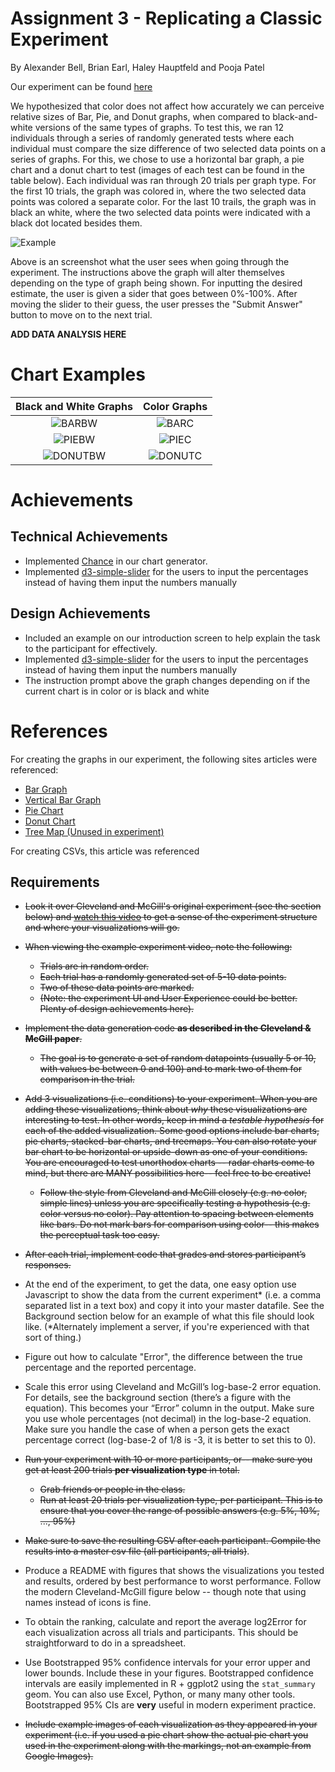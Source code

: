 Assignment 3 - Replicating a Classic Experiment  
===

By Alexander Bell, Brian Earl, Haley Hauptfeld and Pooja Patel

Our experiment can be found [here](https://480x-21c-a3.glitch.me)

We hypothesized that color does not affect how accurately we can perceive relative sizes of Bar, Pie, and Donut graphs, when compared to black-and-white versions of the same types of graphs. To test this, we ran 12 individuals through a series of randomly generated tests where each individual must compare the size difference of two selected data points on a series of graphs. For this, we chose to use a horizontal bar graph, a pie chart and a donut chart to test (images of each test can be found in the table below). Each individual was ran through 20 trials per graph type. For the first 10 trials, the graph was colored in, where the two selected data points was colored a separate color.  For the last 10 trails, the graph was in black an white, where the two selected data points were indicated with a black dot located besides them. 



![Example](img/Example.PNG)



Above is an screenshot what the user sees when going through the experiment. The instructions above the graph will alter themselves depending on the type of graph being shown. For inputting the desired estimate, the user is given a sider that goes between 0%-100%. After moving the slider to their guess, the user presses the "Submit Answer" button to move on to the next trial. 

**ADD DATA ANALYSIS HERE**

# Chart Examples

|   Black and White Graphs    |        Color Graphs        |
| :-------------------------: | :------------------------: |
|   ![BARBW](img/BarBW.PNG)   | ![BARC](img/Capture13.png) |
|   ![PIEBW](img/PieBW.PNG)   |   ![PIEC](img/PieC.PNG)    |
| ![DONUTBW](img/DonutBW.PNG) | ![DONUTC](img/DonutC.PNG)  |





# Achievements

## **Technical Achievements**

- Implemented [Chance](https://chancejs.com/) in our chart generator.
- Implemented [d3-simple-slider](https://github.com/johnwalley/d3-simple-slider) for the users to input the percentages instead of having them input the numbers manually 

## **Design Achievements**

- Included an example on our introduction screen to help explain the task to the participant for effectively. 
-  Implemented [d3-simple-slider](https://github.com/johnwalley/d3-simple-slider) for the users to input the percentages instead of having them input the numbers manually 
- The instruction prompt above the graph changes depending on if the current chart is in color or is black and white

# References

For creating the graphs in our experiment, the following sites articles were referenced:

- [Bar Graph](https://bl.ocks.org/d3noob/bdf28027e0ce70bd132edc64f1dd7ea4)
- [Vertical Bar Graph](https://stackoverflow.com/questions/44817414/rotate-svg-in-place-using-d3-js)
- [Pie Chart](https://medium.com/codecakes/bts-d3-js-basic-pie-chart-d794f17b79bb)
- [Donut Chart](https://www.d3-graph-gallery.com/graph/donut_label.html)
- [Tree Map (Unused in experiment)](https://www.d3-graph-gallery.com/graph/treemap_basic.html)

For creating CSVs, this article was referenced

Requirements
---

- ~~Look it over Cleveland and McGill's original experiment (see the section below) and [watch this video](experiment-example.mp4) to get a sense of the experiment structure and where your visualizations will go.~~
- ~~When viewing the example experiment video, note the following:~~
    - ~~Trials are in random order.~~  
    - ~~Each trial has a randomly generated set of 5-10 data points.~~  
    - ~~Two of these data points are marked.~~  
    - ~~(Note: the experiment UI and User Experience could be better. Plenty of design achievements here).~~
- ~~Implement the data generation code **as described in the Cleveland & McGill paper**.~~ 
    - ~~The goal is to generate a set of random datapoints (usually 5 or 10, with values be between 0 and 100) and to mark two of them for comparison in the trial.~~ 
- ~~Add 3 visualizations (i.e. conditions) to your experiment. When you are adding these visualizations, think about *why* these visualizations are interesting to test. In other words, keep in mind a *testable hypothesis* for each of the added visualization. Some good options include bar charts, pie charts, stacked-bar charts, and treemaps. You can also rotate your bar chart to be horizontal or upside-down as one of your conditions. You are encouraged to test unorthodox charts -- radar charts come to mind, but there are MANY possibilities here-- feel free to be creative!~~
    - ~~Follow the style from Cleveland and McGill closely (e.g. no color, simple lines) unless you are specifically testing a hypothesis (e.g. color versus no color). Pay attention to spacing between elements like bars. Do not mark bars for comparison using color-- this makes the perceptual task too easy.~~
- ~~After each trial, implement code that grades and stores participant’s responses.~~
- At the end of the experiment, to get the data, one easy option use Javascript to show the data from the current experiment\* (i.e. a comma separated list in a text box) and copy it into your master datafile. See the Background section below for an example of what this file should look like. (\*Alternately implement a server, if you're experienced with that sort of thing.)

- Figure out how to calculate "Error", the difference between the true percentage and the reported percentage.
- Scale this error using Cleveland and McGill’s log-base-2 error equation. For details, see the background section (there’s a figure with the equation). This becomes your “Error” column in the output. Make sure you use whole percentages (not decimal) in the log-base-2 equation. Make sure you handle the case of when a person gets the exact percentage correct (log-base-2 of 1/8 is -3, it is better to set this to 0). 
- ~~Run your experiment with 10 or more participants, or-- make sure you get at least 200 trials **per visualization type** in total.~~  
    - ~~Grab friends or people in the class.~~   
    - ~~Run at least 20 trials per visualization type, per participant. This is to ensure that you cover the range of possible answers (e.g. 5%, 10%, ..., 95%)~~
- ~~Make sure to save the resulting CSV after each participant. Compile the results into a master csv file (all participants, all trials)~~.
- Produce a README with figures that shows the visualizations you tested and results, ordered by best performance to worst performance. Follow the modern Cleveland-McGill figure below -- though note that using names instead of icons is fine.
- To obtain the ranking, calculate and report the average log2Error for each visualization across all trials and participants. This should be straightforward to do in a spreadsheet.
- Use Bootstrapped 95\% confidence intervals for your error upper and lower bounds. Include these in your figures. Bootstrapped confidence intervals are easily implemented in R + ggplot2 using the `stat_summary` geom. You can also use Excel, Python, or many many other tools. Bootstrapped 95% CIs are **very** useful in modern experiment practice.
- ~~Include example images of each visualization as they appeared in your experiment (i.e. if you used a pie chart show the actual pie chart you used in the experiment along with the markings, not an example from Google Images).~~
